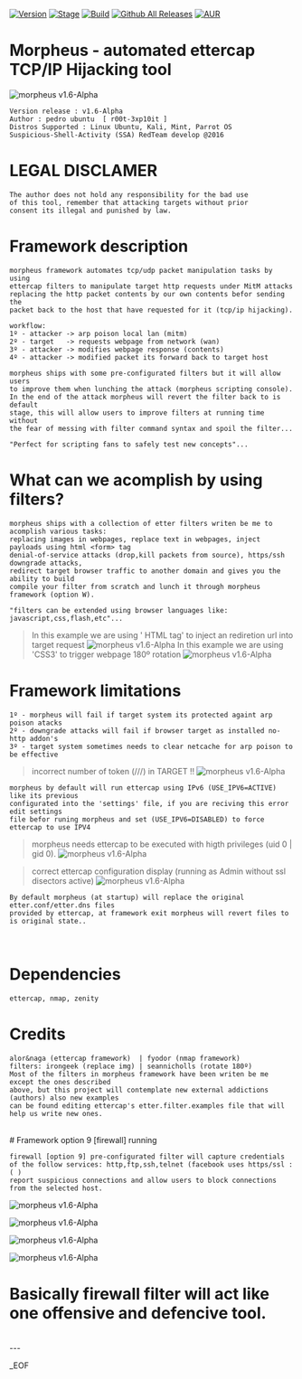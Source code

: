 [![Version](https://img.shields.io/badge/MORPHEUS-1.6-brightgreen.svg?maxAge=259200)]()
[![Stage](https://img.shields.io/badge/Release-developing-red.svg)]()
[![Build](https://img.shields.io/badge/Supported_OS-linux-orange.svg)]()
[![Github All Releases](https://img.shields.io/github/downloads/atom/atom/total.svg)]()
[![AUR](https://img.shields.io/aur/license/yaourt.svg)]()

# Morpheus - automated ettercap TCP/IP Hijacking tool
![morpheus v1.6-Alpha](https://dl.dropboxusercontent.com/u/21426454/morpheus-banner.png)

    Version release : v1.6-Alpha
    Author : pedro ubuntu  [ r00t-3xp10it ]
    Distros Supported : Linux Ubuntu, Kali, Mint, Parrot OS
    Suspicious-Shell-Activity (SSA) RedTeam develop @2016

# LEGAL DISCLAMER
    The author does not hold any responsibility for the bad use
    of this tool, remember that attacking targets without prior
    consent its illegal and punished by law.

# Framework description
    morpheus framework automates tcp/udp packet manipulation tasks by using
    ettercap filters to manipulate target http requests under MitM attacks
    replacing the http packet contents by our own contents befor sending the
    packet back to the host that have requested for it (tcp/ip hijacking).

    workflow:
    1º - attacker -> arp poison local lan (mitm)
    2º - target   -> requests webpage from network (wan)
    3º - attacker -> modifies webpage response (contents)
    4º - attacker -> modified packet its forward back to target host

    morpheus ships with some pre-configurated filters but it will allow users
    to improve them when lunching the attack (morpheus scripting console).
    In the end of the attack morpheus will revert the filter back to is default
    stage, this will allow users to improve filters at running time without
    the fear of messing with filter command syntax and spoil the filter...

    "Perfect for scripting fans to safely test new concepts"...


# What can we acomplish by using filters?
    morpheus ships with a collection of etter filters writen be me to acomplish various tasks:
    replacing images in webpages, replace text in webpages, inject payloads using html <form> tag
    denial-of-service attacks (drop,kill packets from source), https/ssh downgrade attacks,
    redirect target browser traffic to another domain and gives you the ability to build
    compile your filter from scratch and lunch it through morpheus framework (option W).

    "filters can be extended using browser languages like: javascript,css,flash,etc"...


> In this example we are using '<head> HTML tag' to inject an rediretion url into target request
![morpheus v1.6-Alpha](https://dl.dropboxusercontent.com/u/21426454/morpheus-refresh.png)
> In this example we are using 'CSS3' to trigger webpage 180º rotation
![morpheus v1.6-Alpha](https://dl.dropboxusercontent.com/u/21426454/morpheus-css.png)


# Framework limitations
    1º - morpheus will fail if target system its protected againt arp poison atacks
    2º - downgrade attacks will fail if browser target as installed no-http addon's
    3º - target system sometimes needs to clear netcache for arp poison to be effective

> incorrect number of token (///) in TARGET !!
![morpheus v1.6-Alpha](https://dl.dropboxusercontent.com/u/21426454/morpheus-error1.png)

    morpheus by default will run ettercap using IPv6 (USE_IPV6=ACTIVE) like its previous
    configurated into the 'settings' file, if you are reciving this error edit settings
    file befor runing morpheus and set (USE_IPV6=DISABLED) to force ettercap to use IPV4

> morpheus needs ettercap to be executed with higth privileges (uid 0 | gid 0).
![morpheus v1.6-Alpha](https://dl.dropboxusercontent.com/u/21426454/morpheus-sslBug.png)

> correct ettercap configuration display (running as Admin without ssl disectors active)
![morpheus v1.6-Alpha](https://dl.dropboxusercontent.com/u/21426454/morpheus-sslBug3.png)

    By default morpheus (at startup) will replace the original etter.conf/etter.dns files
    provided by ettercap, at framework exit morpheus will revert files to is original state.. 

<br />

# Dependencies
    ettercap, nmap, zenity

# Credits
    alor&naga (ettercap framework)  | fyodor (nmap framework)
    filters: irongeek (replace img) | seannicholls (rotate 180º)
    Most of the filters in morpheus framework have been writen be me except the ones described
    above, but this project will contemplate new external addictions (authors) also new examples
    can be found editing ettercap's etter.filter.examples file that will help us write new ones.


<br />
# Framework option 9 [firewall] running

    firewall [option 9] pre-configurated filter will capture credentials
    of the follow services: http,ftp,ssh,telnet (facebook uses https/ssl :( )
    report suspicious connections and allow users to block connections from the selected host.

![morpheus v1.6-Alpha](https://dl.dropboxusercontent.com/u/21426454/morpheus-option9.png)

![morpheus v1.6-Alpha](https://dl.dropboxusercontent.com/u/21426454/morpheus-creds5.png)

![morpheus v1.6-Alpha](https://dl.dropboxusercontent.com/u/21426454/morpheus-creds2.png)

![morpheus v1.6-Alpha](https://dl.dropboxusercontent.com/u/21426454/morpheus-creds1.png)

# Basically firewall filter will act like one offensive and defencive tool.

<br />
---


_EOF
